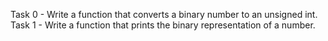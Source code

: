 Task  0 - Write a function that converts a binary number to an unsigned int.
Task 1 - Write a function that prints the binary representation of a number.

